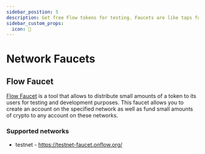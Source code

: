 ```yaml
---
sidebar_position: 5
description: Get free Flow tokens for testing. Faucets are like taps for tokens, useful for trying Flow without buying tokens.
sidebar_custom_props:
  icon: 🚰
---
```


# Network Faucets

## Flow Faucet
[Flow Faucet](https://testnet-faucet.onflow.org/) is a tool that allows to distribute small amounts of a token to its users for testing and development purposes. This faucet allows you to create an account on the specified network as well as fund small amounts of crypto to any account on these networks.

### Supported networks
- testnet - https://testnet-faucet.onflow.org/

